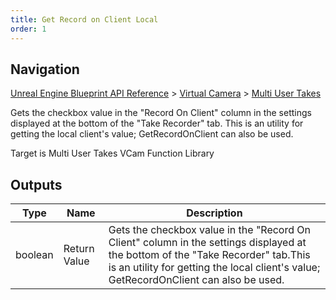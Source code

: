 ```yaml
---
title: Get Record on Client Local
order: 1
---
```

## Navigation

[Unreal Engine Blueprint API Reference](https://dev.epicgames.com/documentation/en-us/unreal-engine/BlueprintAPI) > [Virtual Camera](https://dev.epicgames.com/documentation/en-us/unreal-engine/BlueprintAPI/VirtualCamera) > [Multi User Takes](https://dev.epicgames.com/documentation/en-us/unreal-engine/BlueprintAPI/VirtualCamera/MultiUserTakes)

Gets the checkbox value in the "Record On Client" column in the settings displayed at the bottom of the "Take Recorder" tab.
This is an utility for getting the local client's value; GetRecordOnClient can also be used.

Target is Multi User Takes VCam Function Library

## Outputs

| Type | Name | Description |
| --- | --- | --- |
| boolean | Return Value | Gets the checkbox value in the "Record On Client" column in the settings displayed at the bottom of the "Take Recorder" tab.This is an utility for getting the local client's value; GetRecordOnClient can also be used. |
